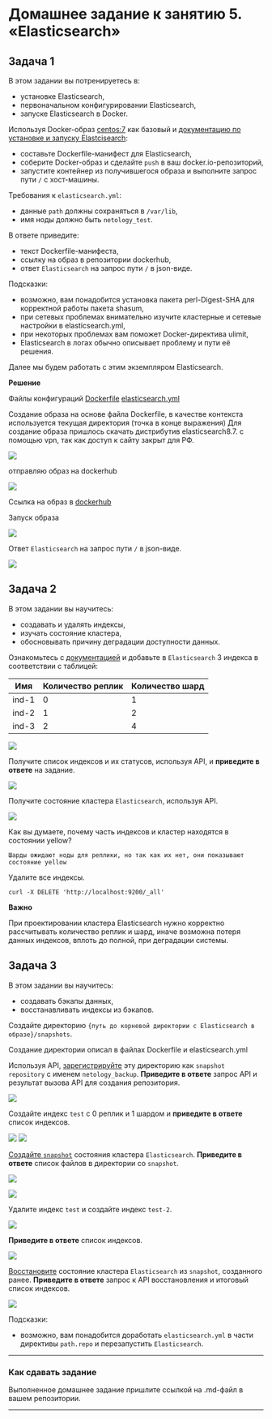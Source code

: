 # Домашнее задание к занятию 5. «Elasticsearch»## Задача 1В этом задании вы потренируетесь в:- установке Elasticsearch,- первоначальном конфигурировании Elasticsearch,- запуске Elasticsearch в Docker.Используя Docker-образ [centos:7](https://hub.docker.com/_/centos) как базовый и [документацию по установке и запуску Elastcisearch](https://www.elastic.co/guide/en/elasticsearch/reference/current/targz.html):- составьте Dockerfile-манифест для Elasticsearch,- соберите Docker-образ и сделайте `push` в ваш docker.io-репозиторий,- запустите контейнер из получившегося образа и выполните запрос пути `/` c хост-машины.Требования к `elasticsearch.yml`:- данные `path` должны сохраняться в `/var/lib`,- имя ноды должно быть `netology_test`.В ответе приведите:- текст Dockerfile-манифеста,- ссылку на образ в репозитории dockerhub,- ответ `Elasticsearch` на запрос пути `/` в json-виде.Подсказки:- возможно, вам понадобится установка пакета perl-Digest-SHA для корректной работы пакета shasum,- при сетевых проблемах внимательно изучите кластерные и сетевые настройки в elasticsearch.yml,- при некоторых проблемах вам поможет Docker-директива ulimit,- Elasticsearch в логах обычно описывает проблему и пути её решения.Далее мы будем работать с этим экземпляром Elasticsearch.**Решение**Файлы конфигураций[Dockerfile](Dockerfile)[elasticsearch.yml](elasticsearch.yml)Создание образа на основе файла Dockerfile, в качестве контекста используется текущая директория (точка в конце выражения)Для создание образа пришлось скачать дистрибутив elasticsearch8.7. с помощью vpn, так как доступ к сайту закрыт для РФ. ![](images/task1_build.png)отправляю образ на dockerhub![](images/task1_push.png)Ссылка на образ в [dockerhub ](https://hub.docker.com/r/upperator/elastic/tags)Запуск образа![](images/task1_run.png)Ответ `Elasticsearch` на запрос пути `/` в json-виде.![](images/task1_curl.png)## Задача 2В этом задании вы научитесь:- создавать и удалять индексы,- изучать состояние кластера,- обосновывать причину деградации доступности данных.Ознакомьтесь с [документацией](https://www.elastic.co/guide/en/elasticsearch/reference/current/indices-create-index.html) и добавьте в `Elasticsearch` 3 индекса в соответствии с таблицей:| Имя | Количество реплик | Количество шард ||-----|-------------------|-----------------|| ind-1| 0 | 1 || ind-2 | 1 | 2 || ind-3 | 2 | 4 |![](images/task2_ind.png)Получите список индексов и их статусов, используя API, и **приведите в ответе** на задание.![](images/task2_indices.png)Получите состояние кластера `Elasticsearch`, используя API.![](images/task2_health.png)Как вы думаете, почему часть индексов и кластер находятся в состоянии yellow?`Шарды ожидают ноды для реплики, но так как их нет, они показывают состояние yellow`Удалите все индексы.`curl -X DELETE 'http://localhost:9200/_all'`**Важно**При проектировании кластера Elasticsearch нужно корректно рассчитывать количество реплик и шард,иначе возможна потеря данных индексов, вплоть до полной, при деградации системы.## Задача 3В этом задании вы научитесь:- создавать бэкапы данных,- восстанавливать индексы из бэкапов.Создайте директорию `{путь до корневой директории с Elasticsearch в образе}/snapshots`.Создание директории описал в файлах Dockerfile и elasticsearch.yml Используя API, [зарегистрируйте](https://www.elastic.co/guide/en/elasticsearch/reference/current/snapshots-register-repository.html#snapshots-register-repository) эту директорию как `snapshot repository` c именем `netology_backup`.**Приведите в ответе** запрос API и результат вызова API для создания репозитория.![](images/task3_netbackup.png)Создайте индекс `test` с 0 реплик и 1 шардом и **приведите в ответе** список индексов.![](images/task3_test.png)![](images/task3_testindices.png)[Создайте `snapshot`](https://www.elastic.co/guide/en/elasticsearch/reference/current/snapshots-take-snapshot.html) состояния кластера `Elasticsearch`.**Приведите в ответе** список файлов в директории со `snapshot`.![](images/task3_snapsh1.png)![](images/task3_snapshots.png)Удалите индекс `test` и создайте индекс `test-2`. ![](images/task3_del_test.png)**Приведите в ответе** список индексов.![](images/task3_indiList.png)[Восстановите](https://www.elastic.co/guide/en/elasticsearch/reference/current/snapshots-restore-snapshot.html) состояниекластера `Elasticsearch` из `snapshot`, созданного ранее. **Приведите в ответе** запрос к API восстановления и итоговый список индексов.![](images/task3_restore.png)Подсказки:- возможно, вам понадобится доработать `elasticsearch.yml` в части директивы `path.repo` и перезапустить `Elasticsearch`.---### Как cдавать заданиеВыполненное домашнее задание пришлите ссылкой на .md-файл в вашем репозитории.---